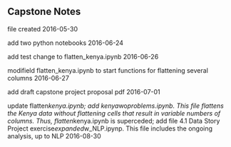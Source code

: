 <h2>Capstone Notes</h2>

<p>file created 2016-05-30</p>

<p>add two python notebooks 2016-06-24</p>

<p>add test change to flatten_kenya.ipynb 2016-06-26</p>

<p>modifield flatten_kenya.ipynb to start functions for flattening several columns 2016-06-27</p>

<p>add draft capstone project proposal pdf 2016-07-01</p>

<p>update flatten<em>kenya.ipynb; add kenya</em>wo<em>problems.ipynb. This file flattens the Kenya data without flattening cells that result in variable numbers of columns. Thus, flatten</em>kenya.ipynb is superceded; add file 4.1 Data Story Project exercise<em>expanded</em>w_NLP.ipynp. This file includes the ongoing analysis, up to NLP 2016-08-30</p>
